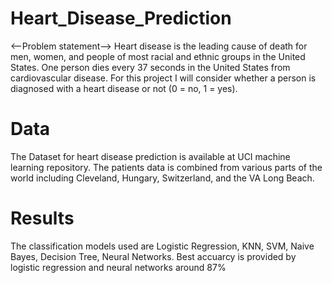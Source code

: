 # Heart_Disease_Prediction
<--Problem statement-->
Heart disease is the leading cause of death for men, women, and people of most racial and ethnic groups in the United States.
One person dies every 37 seconds in the United States from cardiovascular disease.
For this project I will consider whether a person is diagnosed with a heart disease or not (0 = no, 1 = yes).

# Data
The Dataset for heart disease prediction is available at UCI machine learning repository.
The patients data is combined from various parts of the world including Cleveland, Hungary, Switzerland, and the VA Long Beach.

# Results
The classification models used are Logistic Regression, KNN, SVM, Naive Bayes, Decision Tree, Neural Networks.
Best accuarcy is provided by logistic regression and neural networks around 87%
